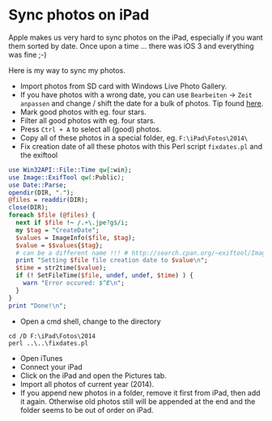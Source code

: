 # Sync photos on iPad

Apple makes us very hard to sync photos on the iPad, especially if you want them sorted by date. Once upon a time ... there was iOS 3 and everything was fine ;-)

Here is my way to sync my photos.

* Import photos from SD card with Windows Live Photo Gallery.
* If you have photos with a wrong date, you can use `Bearbeiten` -> `Zeit anpassen` and change / shift the date for a bulk of photos. Tip found [here](http://www.techairlines.com/batch-edit-photo-date-time/).
* Mark good photos with eg. four stars.
* Filter all good photos with eg. four stars.
* Press `Ctrl + A` to select all (good) photos.
* Copy all of these photos in a special folder, eg. `F:\iPad\Fotos\2014\`
* Fix creation date of all these photos with this Perl script `fixdates.pl` and the exiftool

```perl
use Win32API::File::Time qw{:win};
use Image::ExifTool qw(:Public);
use Date::Parse;
opendir(DIR, ".");
@files = readdir(DIR);
close(DIR);
foreach $file (@files) {
  next if $file !~ /.+\.jpe?g$/i;
  my $tag = "CreateDate";
  $values = ImageInfo($file, $tag);
  $value = $$values{$tag};
  # can be a different name !!! # http://search.cpan.org/~exiftool/Image-ExifTool-8.50/lib/Image/ExifTool.pod#ImageInfo
  print "Setting $file file creation date to $value\n";
  $time = str2time($value);
  if (! SetFileTime($file, undef, undef, $time) ) {
    warn "Error occured: $^E\n";
  }
}
print "Done!\n";
```

* Open a cmd shell, change to the directory

```
cd /D F:\iPad\Fotos\2014
perl ..\..\fixdates.pl
```

* Open iTunes
* Connect your iPad
* Click on the iPad and open the Pictures tab.
* Import all photos of current year (2014). 
* If you append new photos in a folder, remove it first from iPad, then add it again. Otherwise old photos still will be appended at the end and the folder seems to be out of order on iPad.


